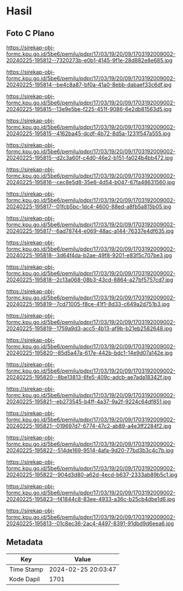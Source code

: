# Hasil

## Foto C Plano

https://sirekap-obj-formc.kpu.go.id/5be6/pemilu/pdpr/17/03/19/20/09/1703192009002-20240225-195812--7320273b-e0b1-4145-9f1e-28d882e8e685.jpg

https://sirekap-obj-formc.kpu.go.id/5be6/pemilu/pdpr/17/03/19/20/09/1703192009002-20240225-195814--be4c8a87-bf0a-41a0-8ebb-dabaef33c6df.jpg

https://sirekap-obj-formc.kpu.go.id/5be6/pemilu/pdpr/17/03/19/20/09/1703192009002-20240225-195815--13e9e5be-f225-451f-9086-6e2db81563d5.jpg

https://sirekap-obj-formc.kpu.go.id/5be6/pemilu/pdpr/17/03/19/20/09/1703192009002-20240225-195815--4162ba45-dcdf-4b72-8d5a-1231f547a555.jpg

https://sirekap-obj-formc.kpu.go.id/5be6/pemilu/pdpr/17/03/19/20/09/1703192009002-20240225-195815--d2c3a60f-c4d0-46e2-b151-fa024b4bb472.jpg

https://sirekap-obj-formc.kpu.go.id/5be6/pemilu/pdpr/17/03/19/20/09/1703192009002-20240225-195816--cec8e5d8-35e6-4d54-b047-67fa48631560.jpg

https://sirekap-obj-formc.kpu.go.id/5be6/pemilu/pdpr/17/03/19/20/09/1703192009002-20240225-195817--01fcb5bc-1dc4-4600-88ed-a8fb5a815b05.jpg

https://sirekap-obj-formc.kpu.go.id/5be6/pemilu/pdpr/17/03/19/20/09/1703192009002-20240225-195817--6ad78744-e069-48ac-a144-76337e4df635.jpg

https://sirekap-obj-formc.kpu.go.id/5be6/pemilu/pdpr/17/03/19/20/09/1703192009002-20240225-195818--3d64f4da-b2ae-49f8-9201-e83f5c707be3.jpg

https://sirekap-obj-formc.kpu.go.id/5be6/pemilu/pdpr/17/03/19/20/09/1703192009002-20240225-195818--2c13a068-08b3-43cd-8864-a27bf5757cd7.jpg

https://sirekap-obj-formc.kpu.go.id/5be6/pemilu/pdpr/17/03/19/20/09/1703192009002-20240225-195819--7cd71005-f8ce-41f1-8d33-c649a2d751b3.jpg

https://sirekap-obj-formc.kpu.go.id/5be6/pemilu/pdpr/17/03/19/20/09/1703192009002-20240225-195819--1759a9d3-acc5-4b13-af9b-b21eb2582648.jpg

https://sirekap-obj-formc.kpu.go.id/5be6/pemilu/pdpr/17/03/19/20/09/1703192009002-20240225-195820--85d5a47a-617e-442b-bdc1-14e9d07a142e.jpg

https://sirekap-obj-formc.kpu.go.id/5be6/pemilu/pdpr/17/03/19/20/09/1703192009002-20240225-195820--8be13813-6fe5-409c-adcb-ae7ada18342f.jpg

https://sirekap-obj-formc.kpu.go.id/5be6/pemilu/pdpr/17/03/19/20/09/1703192009002-20240225-195821--eb273545-b4ff-4a37-9a2f-9224c64df851.jpg

https://sirekap-obj-formc.kpu.go.id/5be6/pemilu/pdpr/17/03/19/20/09/1703192009002-20240225-195821--019697d7-6774-47c2-ab89-a4e3ff2284f2.jpg

https://sirekap-obj-formc.kpu.go.id/5be6/pemilu/pdpr/17/03/19/20/09/1703192009002-20240225-195822--514de169-9514-4afa-9d20-77bd3b3c4c7b.jpg

https://sirekap-obj-formc.kpu.go.id/5be6/pemilu/pdpr/17/03/19/20/09/1703192009002-20240225-195822--904d3d80-a62d-4ecd-b637-2333ab89b5c1.jpg

https://sirekap-obj-formc.kpu.go.id/5be6/pemilu/pdpr/17/03/19/20/09/1703192009002-20240225-195823--f41844c8-83ee-4933-a36c-b25cb4dbe1d6.jpg

https://sirekap-obj-formc.kpu.go.id/5be6/pemilu/pdpr/17/03/19/20/09/1703192009002-20240225-195813--01c8ec36-2ac4-4497-8391-91dbd9d6eea6.jpg


## Metadata

| Key        | Value               |
| ---------- | ------------------- |
| Time Stamp | 2024-02-25 20:03:47 |
| Kode Dapil | 1701                |



